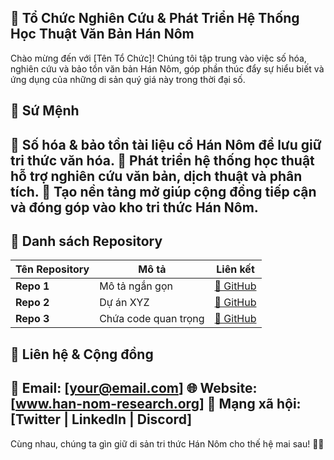 ## 📜 Tổ Chức Nghiên Cứu & Phát Triển Hệ Thống Học Thuật Văn Bản Hán Nôm
Chào mừng đến với [Tên Tổ Chức]! Chúng tôi tập trung vào việc số hóa, nghiên cứu và bảo tồn văn bản Hán Nôm, góp phần thúc đẩy sự hiểu biết và ứng dụng của những di sản quý giá này trong thời đại số.

## 🎯 Sứ Mệnh
## 🔹 Số hóa & bảo tồn tài liệu cổ Hán Nôm để lưu giữ tri thức văn hóa. 🔹 Phát triển hệ thống học thuật hỗ trợ nghiên cứu văn bản, dịch thuật và phân tích. 🔹 Tạo nền tảng mở giúp cộng đồng tiếp cận và đóng góp vào kho tri thức Hán Nôm.

## 📂 Danh sách Repository

| Tên Repository | Mô tả | Liên kết |
|---------------|-------|---------|
| **Repo 1** | Mô tả ngắn gọn | [🔗 GitHub](https://github.com/your-org/repo1) |
| **Repo 2** | Dự án XYZ | [🔗 GitHub](https://github.com/your-org/repo2) |
| **Repo 3** | Chứa code quan trọng | [🔗 GitHub](https://github.com/your-org/repo3) |


## 📢 Liên hệ & Cộng đồng
## 📧 Email: [your@email.com] 🌐 Website: [www.han-nom-research.org] 📢 Mạng xã hội: [Twitter | LinkedIn | Discord]

Cùng nhau, chúng ta gìn giữ di sản tri thức Hán Nôm cho thế hệ mai sau! 📜✨
